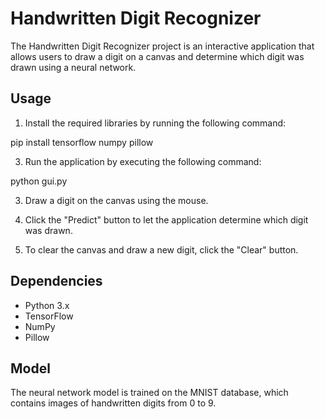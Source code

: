 # Handwritten Digit Recognizer

The Handwritten Digit Recognizer project is an interactive application that allows users to draw a digit on a canvas and determine which digit was drawn using a neural network.

## Usage

1. Install the required libraries by running the following command:

  pip install tensorflow numpy pillow 

3. Run the application by executing the following command:

  python gui.py

3. Draw a digit on the canvas using the mouse.

4. Click the "Predict" button to let the application determine which digit was drawn.

5. To clear the canvas and draw a new digit, click the "Clear" button.

## Dependencies

- Python 3.x
- TensorFlow
- NumPy
- Pillow

## Model

The neural network model is trained on the MNIST database, which contains images of handwritten digits from 0 to 9. 
